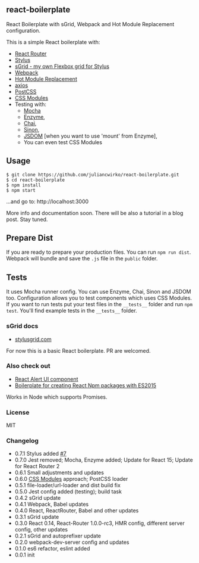 ## react-boilerplate

React Boilerplate with sGrid, Webpack and Hot Module Replacement configuration.

This is a simple React boilerplate with:

- [React Router](https://www.npmjs.com/package/react-router)
- [Stylus](https://www.npmjs.com/package/stylus)
- [sGrid - my own Flexbox grid for Stylus](http://stylusgrid.com)
- [Webpack](https://www.npmjs.com/package/webpack)
- [Hot Module Replacement](https://webpack.github.io/docs/hot-module-replacement-with-webpack.html)
- [axios](https://www.npmjs.com/package/axios)
- [PostCSS](https://github.com/postcss/postcss)
- [CSS Modules](https://github.com/css-modules/css-modules)
- Testing with:
  - [Mocha](https://mochajs.org/)
  - [Enzyme](http://airbnb.io/enzyme/),
  - [Chai](http://chaijs.com/),
  - [Sinon](http://sinonjs.org/),
  - [JSDOM](https://github.com/tmpvar/jsdom) [when you want to use 'mount' from Enzyme],
  - You can even test CSS Modules

## Usage

```
$ git clone https://github.com/juliancwirko/react-boilerplate.git
$ cd react-boilerplate
$ npm install
$ npm start
```
...and go to: http://localhost:3000

More info and documentation soon. There will be also a tutorial in a blog post. Stay tuned.

## Prepare Dist

If you are ready to prepare your production files. You can run `npm run dist`. Webpack will bundle and save the `.js` file in the `public` folder.

## Tests

It uses Mocha runner config. You can use Enzyme, Chai, Sinon and JSDOM too.
Configuration allows you to test components which uses CSS Modules.
If you want to run tests put your test files in the `__tests__` folder and run `npm test`.
You'll find example tests in the `__tests__` folder.

### sGrid docs

- [stylusgrid.com](http://stylusgrid.com)

For now this is a basic React boilerplate. PR are welcomed.

### Also check out

- [React Alert UI component](https://github.com/juliancwirko/react-s-alert)
- [Boilerplate for creating React Npm packages with ES2015](https://github.com/juliancwirko/react-npm-boilerplate)

Works in Node which supports Promises.

### License

MIT

### Changelog

- 0.7.1 Stylus added [#7](https://github.com/juliancwirko/react-boilerplate/issues/7)
- 0.7.0 Jest removed; Mocha, Enzyme added; Update for React 15; Update for React Router 2
- 0.6.1 Small adjustments and updates
- 0.6.0 [CSS Modules](https://github.com/css-modules/css-modules) approach; PostCSS loader
- 0.5.1 file-loader/url-loader and dist build fix
- 0.5.0 Jest config added (testing); build task
- 0.4.2 sGrid update
- 0.4.1 Webpack, Babel updates
- 0.4.0 React, ReactRouter, Babel and other updates
- 0.3.1 sGrid update
- 0.3.0 React 0.14, React-Router 1.0.0-rc3, HMR config, different server config, other updates
- 0.2.1 sGrid and autoprefixer update
- 0.2.0 webpack-dev-server config and updates
- 0.1.0 es6 refactor, eslint added
- 0.0.1 init
